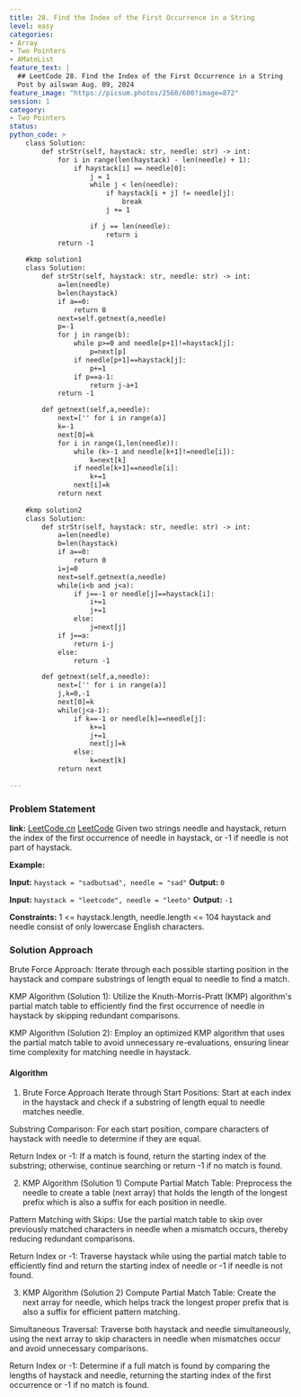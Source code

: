 ```yaml
---
title: 28. Find the Index of the First Occurrence in a String
level: easy
categories:
- Array
- Two Pointers
- AMateList
feature_text: |
  ## LeetCode 28. Find the Index of the First Occurrence in a String
  Post by ailswan Aug. 09, 2024
feature_image: "https://picsum.photos/2560/600?image=872"
session: 1
category:
- Two Pointers
status: 
python_code: >
    class Solution:
        def strStr(self, haystack: str, needle: str) -> int:
            for i in range(len(haystack) - len(needle) + 1):
                if haystack[i] == needle[0]:
                    j = 1
                    while j < len(needle):
                        if haystack[i + j] != needle[j]:
                            break
                        j += 1

                    if j == len(needle):
                        return i
            return -1
        
    #kmp solution1
    class Solution:
        def strStr(self, haystack: str, needle: str) -> int:
            a=len(needle)
            b=len(haystack)
            if a==0:
                return 0
            next=self.getnext(a,needle)
            p=-1
            for j in range(b):
                while p>=0 and needle[p+1]!=haystack[j]:
                    p=next[p]
                if needle[p+1]==haystack[j]:
                    p+=1
                if p==a-1:
                    return j-a+1
            return -1

        def getnext(self,a,needle):
            next=['' for i in range(a)]
            k=-1
            next[0]=k
            for i in range(1,len(needle)):
                while (k>-1 and needle[k+1]!=needle[i]):
                    k=next[k]
                if needle[k+1]==needle[i]:
                    k+=1
                next[i]=k
            return next
    
    #kmp solution2
    class Solution:
        def strStr(self, haystack: str, needle: str) -> int:
            a=len(needle)
            b=len(haystack)
            if a==0:
                return 0
            i=j=0
            next=self.getnext(a,needle)
            while(i<b and j<a):
                if j==-1 or needle[j]==haystack[i]:
                    i+=1
                    j+=1
                else:
                    j=next[j]
            if j==a:
                return i-j
            else:
                return -1

        def getnext(self,a,needle):
            next=['' for i in range(a)]
            j,k=0,-1
            next[0]=k
            while(j<a-1):
                if k==-1 or needle[k]==needle[j]:
                    k+=1
                    j+=1
                    next[j]=k
                else:
                    k=next[k]
            return next
 
---
```


### Problem Statement
**link:**
[LeetCode.cn](https://leetcode.cn/problems/find-the-index-of-the-first-occurrence-in-a-string/)
[LeetCode](https://leetcode.com/find-the-index-of-the-first-occurrence-in-a-string/)
Given two strings needle and haystack, return the index of the first occurrence of needle in haystack, or -1 if needle is not part of haystack.

**Example:**

**Input:** `haystack = "sadbutsad", needle = "sad"`
**Output:** `0`

**Input:** `haystack = "leetcode", needle = "leeto"`
**Output:** `-1`

**Constraints:**
1 <= haystack.length, needle.length <= 104
haystack and needle consist of only lowercase English characters.

### Solution Approach
Brute Force Approach: Iterate through each possible starting position in the haystack and compare substrings of length equal to needle to find a match.

KMP Algorithm (Solution 1): Utilize the Knuth-Morris-Pratt (KMP) algorithm's partial match table to efficiently find the first occurrence of needle in haystack by skipping redundant comparisons.

KMP Algorithm (Solution 2): Employ an optimized KMP algorithm that uses the partial match table to avoid unnecessary re-evaluations, ensuring linear time complexity for matching needle in haystack.
#### Algorithm
1. Brute Force Approach
Iterate through Start Positions: Start at each index in the haystack and check if a substring of length equal to needle matches needle.

Substring Comparison: For each start position, compare characters of haystack with needle to determine if they are equal.

Return Index or -1: If a match is found, return the starting index of the substring; otherwise, continue searching or return -1 if no match is found.

2. KMP Algorithm (Solution 1)
Compute Partial Match Table: Preprocess the needle to create a table (next array) that holds the length of the longest prefix which is also a suffix for each position in needle.

Pattern Matching with Skips: Use the partial match table to skip over previously matched characters in needle when a mismatch occurs, thereby reducing redundant comparisons.

Return Index or -1: Traverse haystack while using the partial match table to efficiently find and return the starting index of needle or -1 if needle is not found.

3. KMP Algorithm (Solution 2)
Compute Partial Match Table: Create the next array for needle, which helps track the longest proper prefix that is also a suffix for efficient pattern matching.

Simultaneous Traversal: Traverse both haystack and needle simultaneously, using the next array to skip characters in needle when mismatches occur and avoid unnecessary comparisons.

Return Index or -1: Determine if a full match is found by comparing the lengths of haystack and needle, returning the starting index of the first occurrence or -1 if no match is found.






